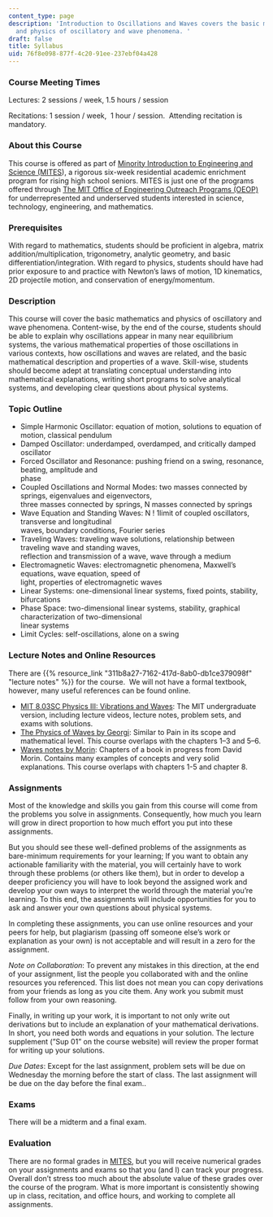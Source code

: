```yaml
---
content_type: page
description: 'Introduction to Oscillations and Waves covers the basic mathematics
  and physics of oscillatory and wave phenomena. '
draft: false
title: Syllabus
uid: 76f8e098-877f-4c20-91ee-237ebf04a428
---
```

### Course Meeting Times

Lectures: 2 sessions / week, 1.5 hours / session

Recitations: 1 session / week,  1 hour / session.  Attending recitation is mandatory.

### About this Course

This course is offered as part of [Minority Introduction to Engineering and Science (MITES](https://oeop.mit.edu/programs/mites/program-details)), a rigorous six-week residential academic enrichment program for rising high school seniors. MITES is just one of the programs offered through [The MIT Office of Engineering Outreach Programs (OEOP)](https://oeop.mit.edu/about-oeop) for underrepresented and underserved students interested in science, technology, engineering, and mathematics.

### Prerequisites

With regard to mathematics, students should be proficient in algebra, matrix addition/multiplication, trigonometry, analytic geometry, and basic differentiation/integration. With regard to physics, students should have had prior exposure to and practice with Newton’s laws of motion, 1D kinematics, 2D projectile motion, and conservation of energy/momentum.

### Description

This course will cover the basic mathematics and physics of oscillatory and wave phenomena. Content-wise, by the end of the course, students should be able to explain why oscillations appear in many near equilibrium systems, the various mathematical properties of those oscillations in various contexts, how oscillations and waves are related, and the basic mathematical description and properties of a wave. Skill-wise, students should become adept at translating conceptual understanding into mathematical explanations, writing short programs to solve analytical systems, and developing clear questions about physical systems.

### Topic Outline

- Simple Harmonic Oscillator: equation of motion, solutions to equation of motion, classical pendulum
- Damped Oscillator: underdamped, overdamped, and critically damped oscillator
- Forced Oscillator and Resonance: pushing friend on a swing, resonance, beating, amplitude and        
    phase
- Coupled Oscillations and Normal Modes: two masses connected by springs, eigenvalues and eigenvectors,        
    three masses connected by springs, N masses connected by springs
- Wave Equation and Standing Waves: N ! 1limit of coupled oscillators, transverse and longitudinal        
    waves, boundary conditions, Fourier series
- Traveling Waves: traveling wave solutions, relationship between traveling wave and standing waves,        
    reflection and transmission of a wave, wave through a medium
- Electromagnetic Waves: electromagnetic phenomena, Maxwell’s equations, wave equation, speed of        
    light, properties of electromagnetic waves
- Linear Systems: one-dimensional linear systems, fixed points, stability, bifurcations
- Phase Space: two-dimensional linear systems, stability, graphical characterization of two-dimensional        
    linear systems
- Limit Cycles: self-oscillations, alone on a swing

### Lecture Notes and Online Resources

There are {{% resource_link "311b8a27-7162-417d-8ab0-db1ce379098f" "lecture notes" %}} for the course.  We will not have a formal textbook, however, many useful references can be found online.

- [MIT 8.03SC Physics III: Vibrations and Waves](https://ocw.mit.edu/courses/8-03sc-physics-iii-vibrations-and-waves-fall-2016/): The MIT undergraduate version, including lecture videos, lecture notes, problem sets, and exams with solutions.
- [The Physics of Waves by Georgi](https://sites.harvard.edu/hgeorgi/physics-of-wave-files/): Similar to Pain in its scope and mathematical level. This course overlaps with the chapters 1–3 and 5–6.
- [Waves notes by Morin](https://scholar.harvard.edu/david-morin/waves): Chapters of a book in progress from David Morin. Contains many examples of concepts and very solid explanations. This course overlaps with chapters 1-5 and chapter 8.

### Assignments

Most of the knowledge and skills you gain from this course will come from the problems you solve in assignments. Consequently, how much you learn will grow in direct proportion to how much effort you put into these assignments.  

But you should see these well-defined problems of the assignments as bare-minimum requirements for your learning; If you want to obtain any actionable familiarity with the material, you will certainly have to work through these problems (or others like them), but in order to develop a deeper proficiency you will have to look beyond the assigned work and develop your own ways to interpret the world through the material you’re learning. To this end, the assignments will include opportunities for you to ask and answer your own questions about physical systems.

In completing these assignments, you can use online resources and your peers for help, but plagiarism (passing off someone else’s work or explanation as your own) is not acceptable and will result in a zero for the assignment.

*Note on Collaboration*: To prevent any mistakes in this direction, at the end of your assignment, list the people you collaborated with and the online resources you referenced. This list does not mean you can copy derivations from your friends as long as you cite them. Any work you submit must follow from your own reasoning.

Finally, in writing up your work, it is important to not only write out derivations but to include an explanation of your mathematical derivations. In short, you need both words and equations in your solution. The lecture supplement (”Sup 01” on the course website) will review the proper format for writing up your solutions.

*Due Dates*: Except for the last assignment, problem sets will be due on Wednesday the morning before the start of class. The last assignment will be due on the day before the final exam..

### Exams

There will be a midterm and a final exam.

### Evaluation

There are no formal grades in [MITES](https://oeop.mit.edu/programs/mites/program-details), but you will receive numerical grades on your assignments and exams so that you (and I) can track your progress. Overall don’t stress too much about the absolute value of these grades over the course of the program. What is more important is consistently showing up in class, recitation, and office hours, and working to complete all assignments.